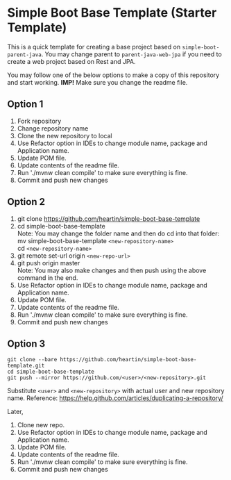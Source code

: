 # Simple Boot Base Template (Starter Template)

This is a quick template for creating a base project based on `simple-boot-parent-java`.
You may change parent to `parent-java-web-jpa` if you need to create a web project based on Rest and JPA.

You may follow one of the below options to make a copy of this repository and start working. **IMP!** Make sure you change the readme file.

## Option 1
1. Fork repository
1. Change repository name
1. Clone the new repository to local
1. Use Refactor option in IDEs to change module name, package and Application name.
1. Update POM file.
1. Update contents of the readme file.
1. Run './mvnw clean compile' to make sure everything is fine.
1. Commit and push new changes


## Option 2
1. git clone https://github.com/heartin/simple-boot-base-template
1. cd simple-boot-base-template <br>
Note: You may change the folder name and then do cd into that folder: <br>
mv simple-boot-base-template `<new-repository-name>` <br>
cd `<new-repository-name>` <br>
1. git remote set-url origin `<new-repo-url>` <br>
1. git push origin master <br>
Note: You may also make changes and then push using the above command in the end.
1. Use Refactor option in IDEs to change module name, package and Application name.
1. Update POM file.
1. Update contents of the readme file.
1. Run './mvnw clean compile' to make sure everything is fine.
1. Commit and push new changes


## Option 3
```
git clone --bare https://github.com/heartin/simple-boot-base-template.git
cd simple-boot-base-template
git push --mirror https://github.com/<user>/<new-repository>.git
```
Substitute `<user>` and `<new-repository>` with actual user and new repository name.
Reference: https://help.github.com/articles/duplicating-a-repository/

Later,
1. Clone new repo.
1. Use Refactor option in IDEs to change module name, package and Application name.
1. Update POM file.
1. Update contents of the readme file.
1. Run './mvnw clean compile' to make sure everything is fine.
1. Commit and push new changes
